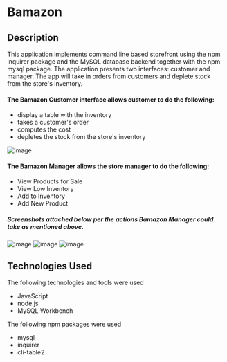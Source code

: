 # Bamazon

## Description

This application implements command line based storefront using the npm inquirer package and the MySQL database backend together with the npm mysql package. The application presents two interfaces: customer and manager. The app will take in orders from customers and deplete stock from the store's inventory.


#### The Bamazon Customer interface allows customer to do the following:

- display a table with the inventory
- takes a customer's order
- computes the cost
- depletes the stock from the store's inventory

![image](https://user-images.githubusercontent.com/34113550/38945142-b106dd1c-4303-11e8-9608-fec2b089d6e9.png)

#### The Bamazon Manager allows the store manager to do the following:

- View Products for Sale
- View Low Inventory
- Add to Inventory
- Add New Product
##### Screenshots attached below per the actions Bamazon Manager could take as mentioned above.
![image](https://user-images.githubusercontent.com/34113550/38945203-e7787a90-4303-11e8-90fa-f36194d0c7d1.png)
![image](https://user-images.githubusercontent.com/34113550/38945436-7e790220-4304-11e8-944f-a33168eb0907.png)
![image](https://user-images.githubusercontent.com/34113550/38945905-d02eba32-4305-11e8-9195-a619c959a800.png)

## Technologies Used

The following technologies and tools were used
- JavaScript
- node.js
- MySQL Workbench


The following npm packages were used
- mysql
- inquirer
- cli-table2
